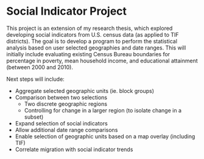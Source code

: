 Social Indicator Project
=================
This project is an extension of my research thesis, which explored developing social indicators from U.S. census data (as applied to TIF districts).  The goal is to develop a program to perform the statistical analysis based on user selected geographies and date ranges.  This will initially include evaluating existing Census Bureau boundaries for percentage in poverty, mean household income, and educational attainment (between 2000 and 2010).  

Next steps will include: 
* Aggregate selected geographic units (ie. block groups)
* Comparison between two selections 
    * Two discrete geographic regions
    * Controlling for change in a larger region (to isolate change in a subset)
* Expand selection of social indicators
* Allow additional date range comparisons
* Enable selection of geographic units based on a map overlay (including TIF)
* Correlate migration with social indicator trends
